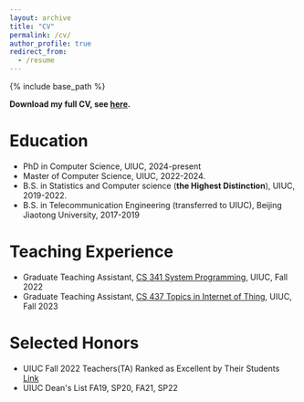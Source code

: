 ```yaml
---
layout: archive
title: "CV"
permalink: /cv/
author_profile: true
redirect_from:
  - /resume
---
```


{% include base_path %}

**Download my full CV, see [here](http://enguang2.github.io/files/Enguang_CV_2024_0423_01.pdf).**

Education
======
* PhD in Computer Science, UIUC, 2024-present
* Master of Computer Science, UIUC, 2022-2024. 
* B.S. in Statistics and Computer science (**the Highest Distinction**), UIUC, 2019-2022.
* B.S. in Telecommunication Engineering (transferred to UIUC), Beijing Jiaotong University, 2017-2019

Teaching Experience
======

* Graduate Teaching Assistant, [CS 341 System Programming](https://cs341.cs.illinois.edu/), UIUC, Fall 2022
* Graduate Teaching Assistant, [CS 437 Topics in Internet of Thing](https://cs.illinois.edu/academics/courses/cs437), UIUC, Fall 2023


Selected Honors
======
* UIUC Fall 2022 Teachers(TA) Ranked as Excellent by Their Students [Link](https://citl.illinois.edu/docs/default-source/teachers-ranked-as-excellent/tre-2022-fall.pdf)
* UIUC Dean's List FA19, SP20, FA21, SP22
  <!--* First Class Academic Scholarship at Beijing Jiaotong University (Top 3% in GPA)-->
<!--* Industry sponsored Academic Scholarship at Beijing Jiaotong University-->

